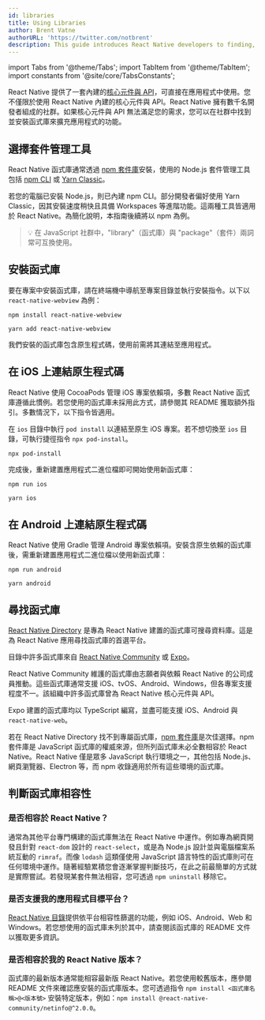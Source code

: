 ```yaml
---
id: libraries
title: Using Libraries
author: Brent Vatne
authorURL: 'https://twitter.com/notbrent'
description: This guide introduces React Native developers to finding, installing, and using third-party libraries in their apps.
---
```


import Tabs from '@theme/Tabs'; import TabItem from '@theme/TabItem'; import constants from '@site/core/TabsConstants';

React Native 提供了一套內建的[核心元件與 API](./components-and-apis)，可直接在應用程式中使用。您不僅限於使用 React Native 內建的核心元件與 API。React Native 擁有數千名開發者組成的社群。如果核心元件與 API 無法滿足您的需求，您可以在社群中找到並安裝函式庫來擴充應用程式的功能。

## 選擇套件管理工具

React Native 函式庫通常透過 [npm 套件庫](https://www.npmjs.com/)安裝，使用的 Node.js 套件管理工具包括 [npm CLI](https://docs.npmjs.com/cli/npm) 或 [Yarn Classic](https://classic.yarnpkg.com/en/)。

若您的電腦已安裝 Node.js，則已內建 npm CLI。部分開發者偏好使用 Yarn Classic，因其安裝速度稍快且具備 Workspaces 等進階功能。這兩種工具皆適用於 React Native。為簡化說明，本指南後續將以 npm 為例。

> 💡 在 JavaScript 社群中，"library"（函式庫）與 "package"（套件）兩詞常可互換使用。

## 安裝函式庫

要在專案中安裝函式庫，請在終端機中導航至專案目錄並執行安裝指令。以下以 `react-native-webview` 為例：

<Tabs groupId="package-manager" queryString defaultValue={constants.defaultPackageManager} values={constants.packageManagers}>
<TabItem value="npm">

```shell
npm install react-native-webview
```

</TabItem>
<TabItem value="yarn">

```shell
yarn add react-native-webview
```

</TabItem>
</Tabs>

我們安裝的函式庫包含原生程式碼，使用前需將其連結至應用程式。

## 在 iOS 上連結原生程式碼

React Native 使用 CocoaPods 管理 iOS 專案依賴項，多數 React Native 函式庫遵循此慣例。若您使用的函式庫未採用此方式，請參閱其 README 獲取額外指引。多數情況下，以下指令皆適用。

在 `ios` 目錄中執行 `pod install` 以連結至原生 iOS 專案。若不想切換至 `ios` 目錄，可執行捷徑指令 `npx pod-install`。

```bash
npx pod-install
```

完成後，重新建置應用程式二進位檔即可開始使用新函式庫：

<Tabs groupId="package-manager" queryString defaultValue={constants.defaultPackageManager} values={constants.packageManagers}>
<TabItem value="npm">

```shell
npm run ios
```

</TabItem>
<TabItem value="yarn">

```shell
yarn ios
```

</TabItem>
</Tabs>

## 在 Android 上連結原生程式碼

React Native 使用 Gradle 管理 Android 專案依賴項。安裝含原生依賴的函式庫後，需重新建置應用程式二進位檔以使用新函式庫：

<Tabs groupId="package-manager" queryString defaultValue={constants.defaultPackageManager} values={constants.packageManagers}>
<TabItem value="npm">

```shell
npm run android
```

</TabItem>
<TabItem value="yarn">

```shell
yarn android
```

</TabItem>
</Tabs>

## 尋找函式庫

[React Native Directory](https://reactnative.directory) 是專為 React Native 建置的函式庫可搜尋資料庫。這是為 React Native 應用尋找函式庫的首選平台。

目錄中許多函式庫來自 [React Native Community](https://github.com/react-native-community/) 或 [Expo](https://docs.expo.dev/versions/latest/)。

React Native Community 維護的函式庫由志願者與依賴 React Native 的公司成員推動。這些函式庫通常支援 iOS、tvOS、Android、Windows，但各專案支援程度不一。該組織中許多函式庫曾為 React Native 核心元件與 API。

Expo 建置的函式庫均以 TypeScript 編寫，並盡可能支援 iOS、Android 與 `react-native-web`。

若在 React Native Directory 找不到專屬函式庫，[npm 套件庫](https://www.npmjs.com/)是次佳選擇。npm 套件庫是 JavaScript 函式庫的權威來源，但所列函式庫未必全數相容於 React Native。React Native 僅是眾多 JavaScript 執行環境之一，其他包括 Node.js、網頁瀏覽器、Electron 等，而 npm 收錄適用於所有這些環境的函式庫。

## 判斷函式庫相容性

### 是否相容於 React Native？

通常為其他平台專門構建的函式庫無法在 React Native 中運作。例如專為網頁開發且針對 `react-dom` 設計的 `react-select`，或是為 Node.js 設計並與電腦檔案系統互動的 `rimraf`。而像 `lodash` 這類僅使用 JavaScript 語言特性的函式庫則可在任何環境中運作。隨著經驗累積您會逐漸掌握判斷技巧，在此之前最簡單的方式就是實際嘗試。若發現某套件無法相容，您可透過 `npm uninstall` 移除它。

### 是否支援我的應用程式目標平台？

[React Native 目錄](https://reactnative.directory)提供依平台相容性篩選的功能，例如 iOS、Android、Web 和 Windows。若您想使用的函式庫未列於其中，請查閱該函式庫的 README 文件以獲取更多資訊。

### 是否相容於我的 React Native 版本？

函式庫的最新版本通常能相容最新版 React Native。若您使用較舊版本，應參閱 README 文件來確認應安裝的函式庫版本。您可透過指令 `npm install <函式庫名稱>@<版本號>` 安裝特定版本，例如：`npm install @react-native-community/netinfo@^2.0.0`。